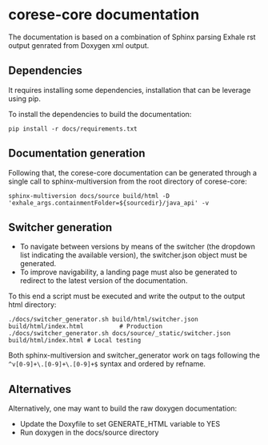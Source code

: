 # corese-core documentation

The documentation is based on a combination of Sphinx parsing Exhale rst output genrated from Doxygen xml output.

## Dependencies

It requires installing some dependencies, installation that can be leverage using pip.

To install the dependencies to build the documentation:

``` shell
pip install -r docs/requirements.txt

```

## Documentation generation

Following that, the corese-core documentation can be generated through a single call to sphinx-multiversion from the root directory of corese-core:

``` shell
sphinx-multiversion docs/source build/html -D 'exhale_args.containmentFolder=${sourcedir}/java_api' -v
```

## Switcher generation

- To navigate between versions by means of the switcher (the dropdown list indicating the available version), the switcher.json object must be generated.
- To improve navigability, a landing page must also be generated to redirect to the latest version of the documentation.

To this end a script must be executed and write the output to the output html directory:

```shell
./docs/switcher_generator.sh build/html/switcher.json build/html/index.html          # Production
./docs/switcher_generator.sh docs/source/_static/switcher.json build/html/index.html # Local testing
```

Both sphinx-multiversion and switcher_generator work on tags following the ```^v[0-9]+\.[0-9]+\.[0-9]+$``` syntax and ordered by refname.

## Alternatives

Alternatively, one may want to build the raw doxygen documentation:

- Update the Doxyfile to set GENERATE_HTML variable to YES
- Run doxygen in the docs/source directory
